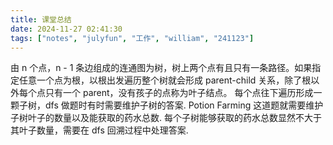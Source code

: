 ```yaml
---
title: 课堂总结
date: 2024-11-27 02:41:30
tags: ["notes", "julyfun", "工作", "william", "241123"]
---
```

由 n 个点，n - 1  条边组成的连通图为树，树上两个点有且只有一条路径。如果指定任意一个点为根，以根出发遍历整个树就会形成 parent-child 关系，除了根以外每个点只有一个 parent，没有孩子的点称为叶子结点。
每个点往下遍历形成一颗子树，dfs 做题时有时需要维护子树的答案.
Potion Farming 这道题就需要维护子树叶子的数量以及能获取的药水总数. 每个子树能够获取的药水总数显然不大于其叶子数量，需要在 dfs 回溯过程中处理答案.